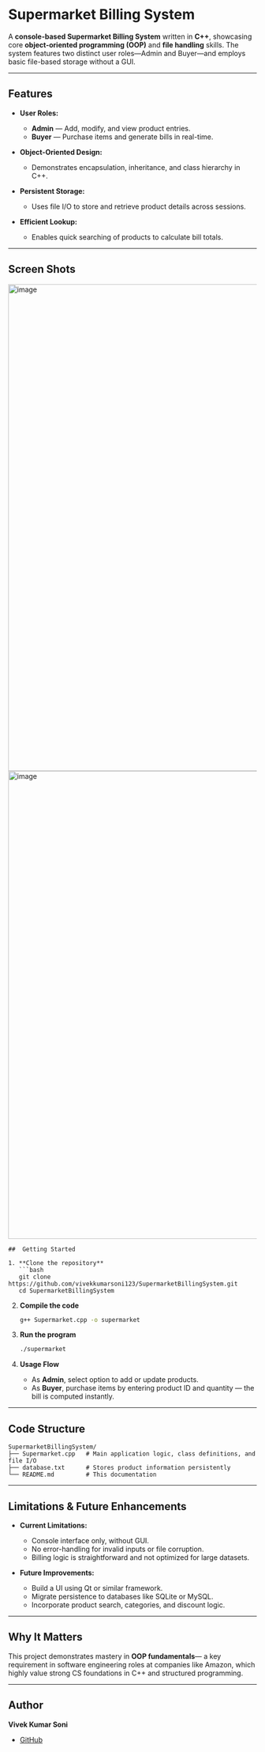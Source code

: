 # Supermarket Billing System

A **console-based Supermarket Billing System** written in **C++**, showcasing core **object-oriented programming (OOP)** and **file handling** skills. The system features two distinct user roles—Admin and Buyer—and employs basic file-based storage without a GUI.

---

##  Features

- **User Roles:**  
  - **Admin** — Add, modify, and view product entries.  
  - **Buyer** — Purchase items and generate bills in real-time.

- **Object-Oriented Design:**  
  - Demonstrates encapsulation, inheritance, and class hierarchy in C++.

- **Persistent Storage:**  
  - Uses file I/O to store and retrieve product details across sessions.

- **Efficient Lookup:**  
  - Enables quick searching of products to calculate bill totals.

---
## Screen Shots 
<img width="1146" height="985" alt="image" src="https://github.com/user-attachments/assets/7a115af4-bc71-42d3-babb-937e6f6868fb" />
<img width="1143" height="947" alt="image" src="https://github.com/user-attachments/assets/6e1d0a51-cbed-4a88-baaa-50191bf55922" />

```
##  Getting Started

1. **Clone the repository**  
   ```bash
   git clone https://github.com/vivekkumarsoni123/SupermarketBillingSystem.git
   cd SupermarketBillingSystem
````

2. **Compile the code**

   ```bash
   g++ Supermarket.cpp -o supermarket
   ```
3. **Run the program**

   ```bash
   ./supermarket
   ```
4. **Usage Flow**

   * As **Admin**, select option to add or update products.
   * As **Buyer**, purchase items by entering product ID and quantity — the bill is computed instantly.

---

## Code Structure

```
SupermarketBillingSystem/
├── Supermarket.cpp   # Main application logic, class definitions, and file I/O
├── database.txt      # Stores product information persistently
└── README.md         # This documentation
```

---

## Limitations & Future Enhancements

* **Current Limitations:**

  * Console interface only, without GUI.
  * No error-handling for invalid inputs or file corruption.
  * Billing logic is straightforward and not optimized for large datasets.

* **Future Improvements:**

  * Build a UI using Qt or similar framework.
  * Migrate persistence to databases like SQLite or MySQL.
  * Incorporate product search, categories, and discount logic.

---

## Why It Matters

This project demonstrates mastery in **OOP fundamentals**— a key requirement in software engineering roles at companies like Amazon, which highly value strong CS foundations in C++ and structured programming.

---

## Author

**Vivek Kumar Soni**

* [GitHub](https://github.com/vivekkumarsoni123)

